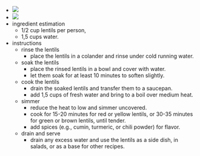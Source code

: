 - ![](https://peach-geographical-bat-397.mypinata.cloud/ipfs/bafkreibp7jlskpbgaaapb57r7pm2gpc46fxbbxkpelb5l2e2wvhmtkyrvm)
- ![](https://peach-geographical-bat-397.mypinata.cloud/ipfs/bafkreiaakqvgjtiaohtyc5534arihfyqc3zfn5njubw5osaatostdannnm)
- ingredient estimation
	- 1/2 cup lentils per person,
	- 1,5 cups water.
- instructions
	- rinse the lentils
		- place the lentils in a colander and rinse under cold running water.
	- soak the lentils
		- place the rinsed lentils in a bowl and cover with water.
		- let them soak for at least 10 minutes to soften slightly.
	- cook the lentils
		- drain the soaked lentils and transfer them to a saucepan.
		- add 1,5 cups of fresh water and bring to a boil over medium heat.
	- simmer
		- reduce the heat to low and simmer uncovered.
		- cook for 15-20 minutes for red or yellow lentils, or 30-35 minutes for green or brown lentils, until tender.
		- add spices (e.g., cumin, turmeric, or chili powder) for flavor.
	- drain and serve
		- drain any excess water and use the lentils as a side dish, in salads, or as a base for other recipes.